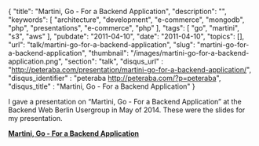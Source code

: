 {
	"title": "Martini, Go - For a Backend Application",
	"description": "",
	"keywords": [
		"architecture",
		"development",
		"e-commerce",
		"mongodb",
		"php",
		"presentations",
		"e-commerce",
		"php"
	],
	"tags": [
		"go",
		"martini",
		"s3",
		"aws"
	],
	"pubdate": "2011-04-10",
	"date": "2011-04-10",
	"topics": [],
	"url": "talk/martini-go-for-a-backend-application",
	"slug": "martini-go-for-a-backend-application",
	"thumbnail": "/images/martini-go-for-a-backend-application.png",
    "section": "talk",
	"disqus_url" : "http://peteraba.com/presentation/martini-go-for-a-backend-application/",
	"disqus_identifier" : "peteraba http://peteraba.com/?p=peteraba",
	"disqus_title" : "Martini, Go - For a Backend Application"
}

I gave a presentation
on “Martini, Go - For a Backend Application” at the Backend Web Berlin Usergroup in May of 2014. These were the slides for my presentation.

**[Martini, Go - For a Backend Application](https://docs.google.com/presentation/d/1ZWA2XcUOlzNszBueYRnx4q2y2l3ZIQR6ZDBzJfKNonQ/edit?usp=sharing "Martini, Go - For a Backend Application")**
